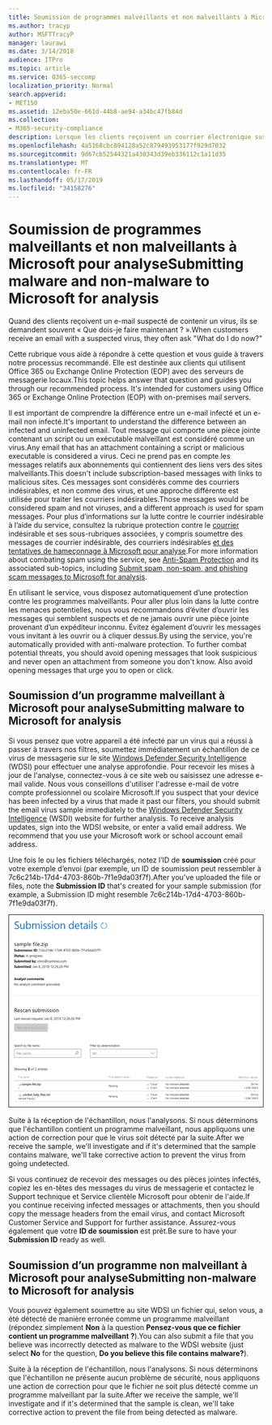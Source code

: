 ```yaml
---
title: Soumission de programmes malveillants et non malveillants à Microsoft pour analyse
ms.author: tracyp
author: MSFTTracyP
manager: laurawi
ms.date: 3/14/2018
audience: ITPro
ms.topic: article
ms.service: O365-seccomp
localization_priority: Normal
search.appverid:
- MET150
ms.assetid: 12eba50e-661d-44b8-ae94-a34bc47fb84d
ms.collection:
- M365-security-compliance
description: Lorsque les clients reçoivent un courrier électronique suspect, ils sont souvent askWhat?
ms.openlocfilehash: 4a5168cbc894128a52c879493953177f929d7032
ms.sourcegitcommit: 9d67cb52544321a430343d39eb336112c1a11d35
ms.translationtype: MT
ms.contentlocale: fr-FR
ms.lasthandoff: 05/17/2019
ms.locfileid: "34158276"
---
```

# <a name="submitting-malware-and-non-malware-to-microsoft-for-analysis"></a><span data-ttu-id="9601f-103">Soumission de programmes malveillants et non malveillants à Microsoft pour analyse</span><span class="sxs-lookup"><span data-stu-id="9601f-103">Submitting malware and non-malware to Microsoft for analysis</span></span>

<span data-ttu-id="9601f-104">Quand des clients reçoivent un e-mail suspecté de contenir un virus, ils se demandent souvent « Que dois-je faire maintenant ? ».</span><span class="sxs-lookup"><span data-stu-id="9601f-104">When customers receive an email with a suspected virus, they often ask "What do I do now?"</span></span>
  
<span data-ttu-id="9601f-p101">Cette rubrique vous aide à répondre à cette question et vous guide à travers notre processus recommandé. Elle est destinée aux clients qui utilisent Office 365 ou Exchange Online Protection (EOP) avec des serveurs de messagerie locaux.</span><span class="sxs-lookup"><span data-stu-id="9601f-p101">This topic helps answer that question and guides you through our recommended process. It's intended for customers using Office 365 or Exchange Online Protection (EOP) with on-premises mail servers.</span></span>
  
<span data-ttu-id="9601f-107">Il est important de comprendre la différence entre un e-mail infecté et un e-mail non infecté.</span><span class="sxs-lookup"><span data-stu-id="9601f-107">It's important to understand the difference between an infected and uninfected email.</span></span> <span data-ttu-id="9601f-108">Tout message qui comporte une pièce jointe contenant un script ou un exécutable malveillant est considéré comme un virus.</span><span class="sxs-lookup"><span data-stu-id="9601f-108">Any email that has an attachment containing a script or malicious executable is considered a virus.</span></span> <span data-ttu-id="9601f-109">Ceci ne prend pas en compte les messages relatifs aux abonnements qui contiennent des liens vers des sites malveillants.</span><span class="sxs-lookup"><span data-stu-id="9601f-109">This doesn't include subscription-based messages with links to malicious sites.</span></span> <span data-ttu-id="9601f-110">Ces messages sont considérés comme des courriers indésirables, et non comme des virus, et une approche différente est utilisée pour traiter les courriers indésirables.</span><span class="sxs-lookup"><span data-stu-id="9601f-110">Those messages would be considered spam and not viruses, and a different approach is used for spam messages.</span></span> <span data-ttu-id="9601f-111">Pour plus d’informations sur la lutte contre le courrier indésirable à l’aide du service, consultez la rubrique protection contre le [courrier](anti-spam-and-anti-malware-protection.md) indésirable et ses sous-rubriques associées, y compris soumettre des messages de courrier indésirable, des courriers indésirables [et des tentatives de hameçonnage à Microsoft pour analyse](submit-spam-non-spam-and-phishing-scam-messages-to-microsoft-for-analysis.md).</span><span class="sxs-lookup"><span data-stu-id="9601f-111">For more information about combating spam using the service, see [Anti-Spam Protection](anti-spam-and-anti-malware-protection.md) and its associated sub-topics, including [Submit spam, non-spam, and phishing scam messages to Microsoft for analysis](submit-spam-non-spam-and-phishing-scam-messages-to-microsoft-for-analysis.md).</span></span> 
  
<span data-ttu-id="9601f-p103">En utilisant le service, vous disposez automatiquement d’une protection contre les programmes malveillants. Pour aller plus loin dans la lutte contre les menaces potentielles, nous vous recommandons d’éviter d’ouvrir les messages qui semblent suspects et de ne jamais ouvrir une pièce jointe provenant d’un expéditeur inconnu. Évitez également d’ouvrir les messages vous invitant à les ouvrir ou à cliquer dessus.</span><span class="sxs-lookup"><span data-stu-id="9601f-p103">By using the service, you're automatically provided with anti-malware protection. To further combat potential threats, you should avoid opening messages that look suspicious and never open an attachment from someone you don't know. Also avoid opening messages that urge you to open or click.</span></span>
  
## <a name="submitting-malware-to-microsoft-for-analysis"></a><span data-ttu-id="9601f-115">Soumission d’un programme malveillant à Microsoft pour analyse</span><span class="sxs-lookup"><span data-stu-id="9601f-115">Submitting malware to Microsoft for analysis</span></span>

<span data-ttu-id="9601f-p104">Si vous pensez que votre appareil a été infecté par un virus qui a réussi à passer à travers nos filtres, soumettez immédiatement un échantillon de ce virus de messagerie sur le site [Windows Defender Security Intelligence](https://www.microsoft.com/wdsi/filesubmission) (WDSI) pour effectuer une analyse approfondie. Pour recevoir les mises à jour de l'analyse, connectez-vous à ce site web ou saisissez une adresse e-mail valide. Nous vous conseillons d'utiliser l'adresse e-mail de votre compte professionnel ou scolaire Microsoft.</span><span class="sxs-lookup"><span data-stu-id="9601f-p104">If you suspect that your device has been infected by a virus that made it past our filters, you should submit the email virus sample immediately to the [Windows Defender Security Intelligence](https://www.microsoft.com/wdsi/filesubmission) (WSDI) website for further analysis. To receive analysis updates, sign into the WDSI website, or enter a valid email address. We recommend that you use your Microsoft work or school account email address.</span></span> 
  
<span data-ttu-id="9601f-119">Une fois le ou les fichiers téléchargés, notez l’ID de **soumission** créé pour votre exemple d’envoi (par exemple, un ID de soumission peut ressembler à 7c6c214b-17d4-4703-860b-7f1e9da03f7f).</span><span class="sxs-lookup"><span data-stu-id="9601f-119">After you've uploaded the file or files, note the **Submission ID** that's created for your sample submission (for example, a Submission ID might resemble 7c6c214b-17d4-4703-860b-7f1e9da03f7f).</span></span> 
  
![Détails de la soumission affichés sur le site Windows Defender Security Intelligence](media/EOP-Malware-Protection-Center.png)
  
<span data-ttu-id="9601f-121">Suite à la réception de l'échantillon, nous l'analysons. Si nous déterminons que l'échantillon contient un programme malveillant, nous appliquons une action de correction pour que le virus soit détecté par la suite.</span><span class="sxs-lookup"><span data-stu-id="9601f-121">After we receive the sample, we'll investigate and if it's determined that the sample contains malware, we'll take corrective action to prevent the virus from going undetected.</span></span>
  
<span data-ttu-id="9601f-122">Si vous continuez de recevoir des messages ou des pièces jointes infectés, copiez les en-têtes des messages du virus de messagerie et contactez le Support technique et Service clientèle Microsoft pour obtenir de l'aide.</span><span class="sxs-lookup"><span data-stu-id="9601f-122">If you continue receiving infected messages or attachments, then you should copy the message headers from the email virus, and contact Microsoft Customer Service and Support for further assistance.</span></span> <span data-ttu-id="9601f-123">Assurez-vous également que votre **ID de soumission** est prêt.</span><span class="sxs-lookup"><span data-stu-id="9601f-123">Be sure to have your **Submission ID** ready as well.</span></span> 
  
## <a name="submitting-non-malware-to-microsoft-for-analysis"></a><span data-ttu-id="9601f-124">Soumission d’un programme non malveillant à Microsoft pour analyse</span><span class="sxs-lookup"><span data-stu-id="9601f-124">Submitting non-malware to Microsoft for analysis</span></span>

<span data-ttu-id="9601f-125">Vous pouvez également soumettre au site WDSI un fichier qui, selon vous, a été détecté de manière erronée comme un programme malveillant (répondez simplement **Non** à la question **Pensez-vous que ce fichier contient un programme malveillant ?**).</span><span class="sxs-lookup"><span data-stu-id="9601f-125">You can also submit a file that you believe was incorrectly detected as malware to the WDSI website (just select **No** for the question, **Do you believe this file contains malware?**).</span></span>
  
<span data-ttu-id="9601f-126">Suite à la réception de l'échantillon, nous l'analysons. Si nous déterminons que l'échantillon ne présente aucun problème de sécurité, nous appliquons une action de correction pour que le fichier ne soit plus détecté comme un programme malveillant par la suite.</span><span class="sxs-lookup"><span data-stu-id="9601f-126">After we receive the sample, we'll investigate and if it's determined that the sample is clean, we'll take corrective action to prevent the file from being detected as malware.</span></span>
  


